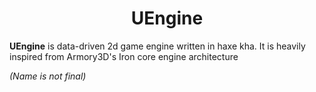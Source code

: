 <div align="center">
  <h1>UEngine</h1>
</div> 

**UEngine** is data-driven 2d game engine written in haxe kha. It is heavily inspired from Armory3D's Iron core engine architecture

*(Name is not final)*
